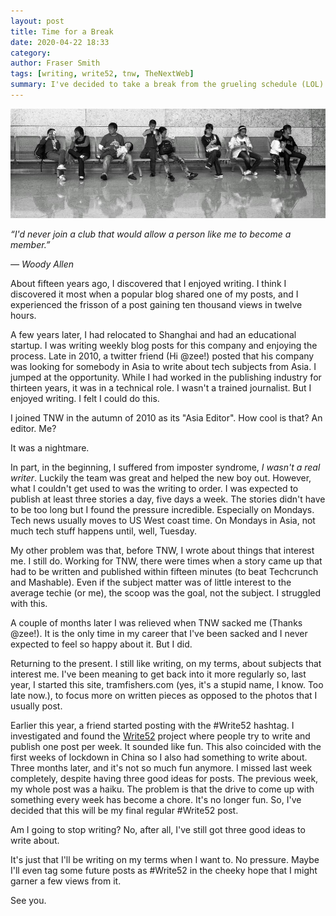 ```yaml
---
layout: post
title: Time for a Break
date: 2020-04-22 18:33
category:
author: Fraser Smith
tags: [writing, write52, tnw, TheNextWeb]
summary: I've decided to take a break from the grueling schedule (LOL) of write52 posting.
---
```

<img src="/img/people.jpg" alt="Random people sitting on a bench" />

_“I'd never join a club that would allow a person like me to become a member.”_

_― Woody Allen_
<!--more-->

About fifteen years ago, I discovered that I enjoyed writing. I think I discovered it most when a popular blog shared one of my posts, and I experienced the frisson of a post gaining ten thousand views in twelve hours.

A few years later, I had relocated to Shanghai and had an educational startup. I was writing weekly blog posts for this company and enjoying the process. Late in 2010, a twitter friend (Hi @zee!) posted that his company was looking for somebody in Asia to write about tech subjects from Asia. I jumped at the opportunity. While I had worked in the publishing industry for thirteen years, it was in a technical role. I wasn't a trained journalist. But I enjoyed writing. I felt I could do this.

I joined TNW in the autumn of 2010 as its "Asia Editor". How cool is that? An editor. Me?

It was a nightmare.

In part, in the beginning, I suffered from imposter syndrome, _I wasn't a real writer_. Luckily the team was great and helped the new boy out. However, what I couldn't get used to was the writing to order. I was expected to publish at least three stories a day, five days a week. The stories didn't have to be too long but I found the pressure incredible. Especially on Mondays. Tech news usually moves to US West coast time. On Mondays in Asia, not much tech stuff happens until, well, Tuesday.

My other problem was that, before TNW, I wrote about things that interest me. I still do. Working for TNW, there were times when a story came up that had to be written and published within fifteen minutes (to beat Techcrunch and Mashable). Even if the subject matter was of little interest to the average techie (or me), the scoop was the goal, not the subject. I struggled with this.

A couple of months later I was relieved when TNW sacked me (Thanks @zee!). It is the only time in my career that I've been sacked and I never expected to feel so happy about it. But I did.

Returning to the present. I still like writing, on my terms, about subjects that interest me. I've been meaning to get back into it more regularly so, last year, I started this site, tramfishers.com (yes, it's a stupid name, I know. Too late now.), to focus more on written pieces as opposed to the photos that I usually post.

Earlier this year, a friend started posting with the #Write52 hashtag. I investigated and found the [Write52](https://www.write52.com/) project where people try to write and publish one post per week. It sounded like fun. This also coincided with the first weeks of lockdown in China so I also had something to write about. Three months later, and it's not so much fun anymore. I missed last week completely, despite having three good ideas for posts. The previous week, my whole post was a haiku. The problem is that the drive to come up with something every week has become a chore. It's no longer fun. So, I've decided that this will be my final regular #Write52 post.

Am I going to stop writing? No, after all, I've still got three good ideas to write about.

It's just that I'll be writing on my terms when I want to. No pressure. Maybe I'll even tag some future posts as #Write52 in the cheeky hope that I might garner a few views from it.

See you.
